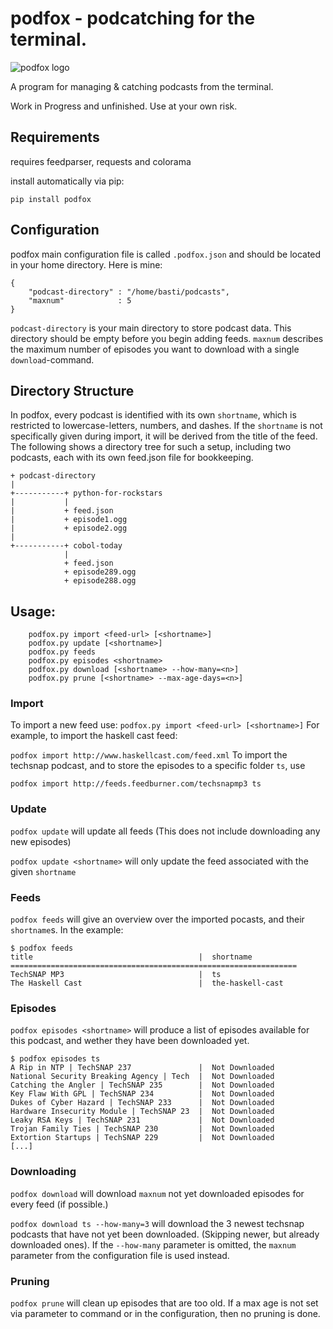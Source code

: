 # podfox - podcatching for the terminal.
![podfox logo](https://raw.githubusercontent.com/brtmr/podfox/62a0a3e745185deee2ee92e1250034d65d863c21/logo/logo.png)


A program for managing & catching podcasts from the terminal. 

Work in Progress and unfinished. Use at your own risk.
## Requirements
requires feedparser, requests and colorama

install automatically via pip:

```pip install podfox```

## Configuration

podfox main configuration file is called `.podfox.json` and should be located in your home directory.
Here is mine: 
```
{
    "podcast-directory" : "/home/basti/podcasts",
    "maxnum"            : 5
}
```
`podcast-directory` is your main directory to store podcast data. This directory should be empty before you
begin adding feeds.
`maxnum` describes the maximum number of episodes you want to download with a single `download`-command.

## Directory Structure

In podfox, every podcast is identified with its own `shortname`, which is restricted to lowercase-letters, numbers, and dashes. If the `shortname` is not specifically given during import, it will be derived from the title of the feed. The following shows a directory tree for such a setup, including two podcasts, each with its own feed.json file for bookkeeping.
 
```
+ podcast-directory
|              
+-----------+ python-for-rockstars
|           |
|           + feed.json
|           + episode1.ogg
|           + episode2.ogg
|
+-----------+ cobol-today
            |
            + feed.json
            + episode289.ogg
            + episode288.ogg
```
## Usage:
```
    podfox.py import <feed-url> [<shortname>]
    podfox.py update [<shortname>]
    podfox.py feeds
    podfox.py episodes <shortname>
    podfox.py download [<shortname> --how-many=<n>]
    podfox.py prune [<shortname> --max-age-days=<n>]
```
### Import 

To import a new feed use: 
`podfox.py import <feed-url> [<shortname>]`
For example, to import the haskell cast feed:

`podfox import http://www.haskellcast.com/feed.xml`
To import the techsnap podcast, and to store the episodes to a specific folder `ts`, use 


`podfox import http://feeds.feedburner.com/techsnapmp3 ts`


### Update
`podfox update` will update all feeds (This does not include downloading any new episodes)

`podfox update <shortname>` will only update the feed associated with the given `shortname`

### Feeds 

`podfox feeds` will give an overview over the imported pocasts, and their `shortname`s.
In the example: 
```
$ podfox feeds
title                                     |  shortname           
================================================================
TechSNAP MP3                              |  ts                  
The Haskell Cast                          |  the-haskell-cast    
```

### Episodes

`podfox episodes <shortname>` will produce a list of episodes available for this podcast, and wether they have been downloaded yet.

```
$ podfox episodes ts
A Rip in NTP | TechSNAP 237               |  Not Downloaded      
National Security Breaking Agency | Tech  |  Not Downloaded      
Catching the Angler | TechSNAP 235        |  Not Downloaded      
Key Flaw With GPL | TechSNAP 234          |  Not Downloaded      
Dukes of Cyber Hazard | TechSNAP 233      |  Not Downloaded      
Hardware Insecurity Module | TechSNAP 23  |  Not Downloaded      
Leaky RSA Keys | TechSNAP 231             |  Not Downloaded      
Trojan Family Ties | TechSNAP 230         |  Not Downloaded      
Extortion Startups | TechSNAP 229         |  Not Downloaded      
[...]
```

### Downloading

`podfox download` will download `maxnum` not yet downloaded episodes for every feed (if possible.)

`podfox download ts --how-many=3` will download the 3 newest techsnap podcasts that have not yet been downloaded. (Skipping newer, but already downloaded ones). If the `--how-many` parameter is omitted, the `maxnum` parameter from the configuration file is used instead.


### Pruning

`podfox prune` will clean up episodes that are too old.  If a max age is not set via parameter to command or in the configuration, then no pruning is done.


